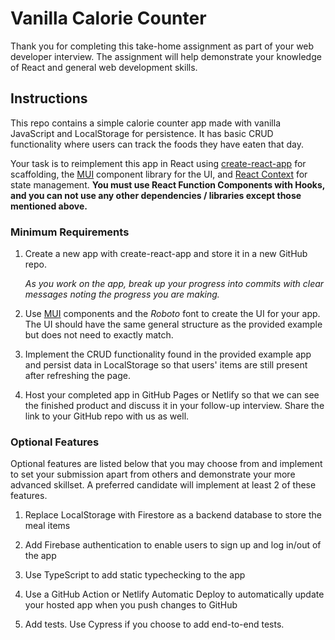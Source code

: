 # Vanilla Calorie Counter

Thank you for completing this take-home assignment as part of your web developer interview. The assignment will help demonstrate your knowledge of React and general web development skills.

## Instructions

This repo contains a simple calorie counter app made with vanilla JavaScript and LocalStorage for persistence. It has basic CRUD functionality where users can track the foods they have eaten that day.

Your task is to reimplement this app in React using [create-react-app](https://create-react-app.dev/) for scaffolding, the [MUI](https://mui.com/) component library for the UI, and [React Context](https://reactjs.org/docs/context.html) for state management. **You must use React Function Components with Hooks, and you can not use any other dependencies / libraries except those mentioned above.**

### Minimum Requirements

1. Create a new app with create-react-app and store it in a new GitHub repo.

   _As you work on the app, break up your progress into commits with clear messages noting the progress you are making._

2. Use [MUI](https://mui.com/) components and the _Roboto_ font to create the UI for your app. The UI should have the same general structure as the provided example but does not need to exactly match.

3. Implement the CRUD functionality found in the provided example app and persist data in LocalStorage so that users' items are still present after refreshing the page.

4. Host your completed app in GitHub Pages or Netlify so that we can see the finished product and discuss it in your follow-up interview. Share the link to your GitHub repo with us as well.

### Optional Features

Optional features are listed below that you may choose from and implement to set your submission apart from others and demonstrate your more advanced skillset. A preferred candidate will implement at least 2 of these features.

1. Replace LocalStorage with Firestore as a backend database to store the meal items

2. Add Firebase authentication to enable users to sign up and log in/out of the app

3. Use TypeScript to add static typechecking to the app

4. Use a GitHub Action or Netlify Automatic Deploy to automatically update your hosted app when you push changes to GitHub

5. Add tests. Use Cypress if you choose to add end-to-end tests.